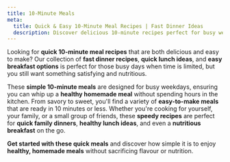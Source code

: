 ```yaml
---
title: 10-Minute Meals
meta:
  title: Quick & Easy 10-Minute Meal Recipes | Fast Dinner Ideas
  description: Discover delicious 10-minute recipes perfect for busy weeknights. Browse our collection of quick, easy meals that don't compromise on flavour or nutrition.
---
```


Looking for **quick 10-minute meal recipes** that are both delicious and easy to make? Our collection of **fast dinner recipes**, **quick lunch ideas**, and **easy breakfast options** is perfect for those busy days when time is limited, but you still want something satisfying and nutritious.

These **simple 10-minute meals** are designed for busy weekdays, ensuring you can whip up a **healthy homemade meal** without spending hours in the kitchen. From savory to sweet, you'll find a variety of **easy-to-make meals** that are ready in 10 minutes or less. Whether you're cooking for yourself, your family, or a small group of friends, these **speedy recipes** are perfect for **quick family dinners**, **healthy lunch ideas**, and even a **nutritious breakfast** on the go.

**Get started with these quick meals** and discover how simple it is to enjoy **healthy, homemade meals** without sacrificing flavour or nutrition.
